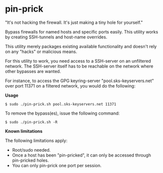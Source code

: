 pin-prick
=========

"It's not hacking the firewall. It's just making a tiny hole for yourself."

Bypass firewalls for named hosts and specific ports easily. This utility works by creating SSH-tunnels and host-name overrides.

This utility merely packages existing available functionality and doesn't rely on any "hacks" or malicious means.

For this utility to work, you need access to a SSH-server on an unfiltered network. The SSH-server itself has to be reachable on the network where other bypasses are wanted.

For instance, to access the GPG keyring-server "pool.sks-keyservers.net" over port 11371 on a filtered network, you would do the following:

**Usage**

    $ sudo ./pin-prick.sh pool.sks-keyservers.net 11371

To remove the bypass(es), issue the following command:

    $ sudo ./pin-prick.sh -R

**Known limitations**

The following limitations apply:

* Root/sudo needed.
* Once a host has been "pin-pricked", it can only be accessed through pin-pricked holes.
* You can only pin-prick one port per session.

